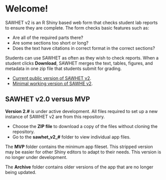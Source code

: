 # Welcome!
SAWHET v2 is an R Shiny based web form that checks student lab reports to ensure they are complete. The form checks basic features such as:

* Are all of the required parts there?
* Are some sections too short or long?
* Does the text have citations in correct format in the correct sections?

Students can use SAWHET as often as they wish to check reports. When a student clicks __Download__, SAWHET merges the text, tables, figures, and metadata in one zip file that students submit for grading. 

* [Current public version of SAWHET v2](https://yelr6j-dan-johnson.shinyapps.io/sawhet_v2_0/). 
* [Minimal working version of SAWHE v2](https://yelr6j-dan-johnson.shinyapps.io/sawhet2/). 


## SAWHET v2.0 versus MVP

**Version 2.#** is under active development. All files required to set up a new instance of SAWHET v2 are from this repository. 

* Choose the __ZIP file__ to download a copy of the files without cloning the repository.
* Go to the __sawhet_v2\_#__ folder to view individual app files. 

The __MVP__ folder contains the minimum app fileset. This stripped version may be easier for other Shiny editors to adapt to their needs. This version is no longer under development.   

The __Archive__ folder contains older versions of the app that are no longer being updated. 


